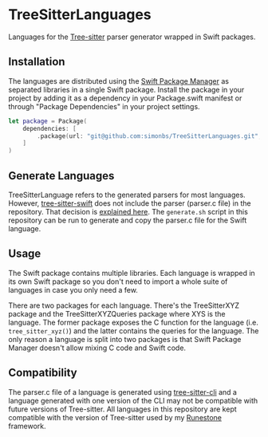 # TreeSitterLanguages

Languages for the [Tree-sitter](https://tree-sitter.github.io/tree-sitter/) parser generator wrapped in Swift packages.

## Installation

The languages are distributed using the [Swift Package Manager](https://www.swift.org/package-manager/) as separated libraries in a single Swift package. Install the package in your project by adding it as a dependency in your Package.swift manifest or through "Package Dependencies" in your project settings.

```swift
let package = Package(
    dependencies: [
        .package(url: "git@github.com:simonbs/TreeSitterLanguages.git", from: "0.1.0")
    ]
)
```

## Generate Languages

TreeSitterLanguage refers to the generated parsers for most languages. However, [tree-sitter-swift](https://github.com/alex-pinkus/tree-sitter-swift) does not include the parser (parser.c file) in the repository. That decision is [explained here](https://github.com/alex-pinkus/tree-sitter-swift#where-is-your-parserc). The `generate.sh` script in this repository can be run to generate and copy the parser.c file for the Swift language.

## Usage

The Swift package contains multiple libraries. Each language is wrapped in its own Swift package so you don't need to import a whole suite of languages in case you only need a few.

There are two packages for each language. There's the TreeSitterXYZ package and the TreeSitterXYZQueries package where XYS is the language. The former package exposes the C function for the language (i.e. `tree_sitter_xyz()`) and the latter contains the queries for the language. The only reason a language is split into two packages is that Swift Package Manager doesn't allow mixing C code and Swift code.

## Compatibility

The parser.c file of a language is generated using [tree-sitter-cli](https://github.com/tree-sitter/tree-sitter/blob/master/cli/README.md) and a language generated with one version of the CLI may not be compatible with future versions of Tree-sitter. All languages in this repository are kept compatible with the version of Tree-sitter used by my [Runestone](https://github.com/simonbs/runestone) framework.
